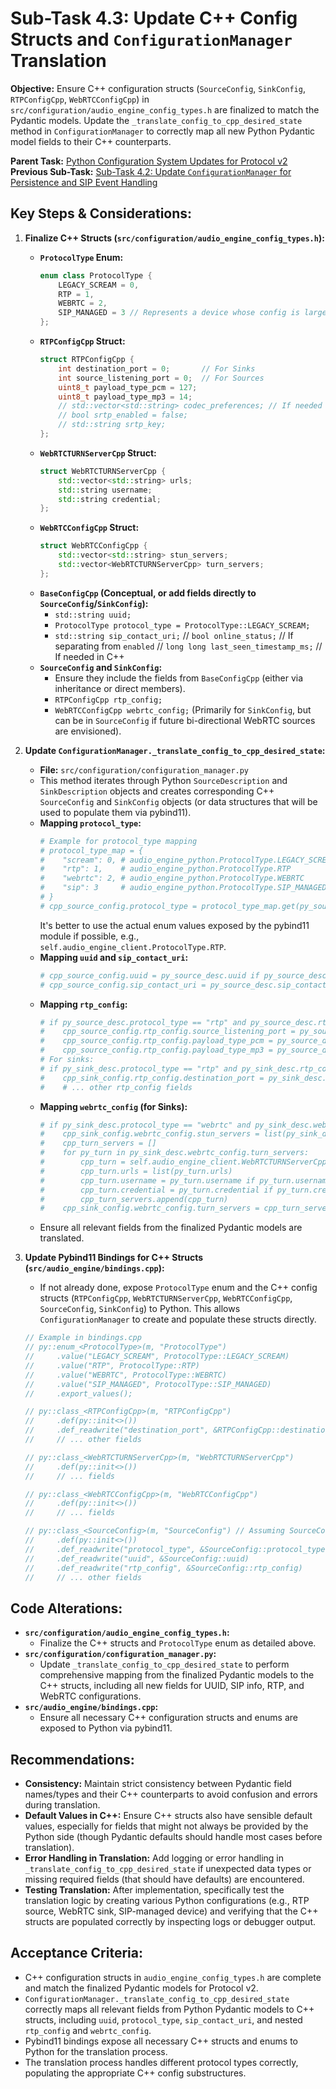 # Sub-Task 4.3: Update C++ Config Structs and `ConfigurationManager` Translation

**Objective:** Ensure C++ configuration structs (`SourceConfig`, `SinkConfig`, `RTPConfigCpp`, `WebRTCConfigCpp`) in `src/configuration/audio_engine_config_types.h` are finalized to match the Pydantic models. Update the `_translate_config_to_cpp_desired_state` method in `ConfigurationManager` to correctly map all new Python Pydantic model fields to their C++ counterparts.

**Parent Task:** [Python Configuration System Updates for Protocol v2](../task_04_python_config_updates.md)
**Previous Sub-Task:** [Sub-Task 4.2: Update `ConfigurationManager` for Persistence and SIP Event Handling](./subtask_4.2_configmanager_persistence_sip_logic.md)

## Key Steps & Considerations:

1.  **Finalize C++ Structs (`src/configuration/audio_engine_config_types.h`):**
    *   **`ProtocolType` Enum:**
        ```cpp
        enum class ProtocolType {
            LEGACY_SCREAM = 0,
            RTP = 1,
            WEBRTC = 2,
            SIP_MANAGED = 3 // Represents a device whose config is largely managed by SIP state
        };
        ```
    *   **`RTPConfigCpp` Struct:**
        ```cpp
        struct RTPConfigCpp {
            int destination_port = 0;       // For Sinks
            int source_listening_port = 0;  // For Sources
            uint8_t payload_type_pcm = 127;
            uint8_t payload_type_mp3 = 14;
            // std::vector<std::string> codec_preferences; // If needed by C++ directly
            // bool srtp_enabled = false;
            // std::string srtp_key;
        };
        ```
    *   **`WebRTCTURNServerCpp` Struct:**
        ```cpp
        struct WebRTCTURNServerCpp {
            std::vector<std::string> urls;
            std::string username;
            std::string credential;
        };
        ```
    *   **`WebRTCConfigCpp` Struct:**
        ```cpp
        struct WebRTCConfigCpp {
            std::vector<std::string> stun_servers;
            std::vector<WebRTCTURNServerCpp> turn_servers;
        };
        ```
    *   **`BaseConfigCpp` (Conceptual, or add fields directly to `SourceConfig`/`SinkConfig`):**
        *   `std::string uuid;`
        *   `ProtocolType protocol_type = ProtocolType::LEGACY_SCREAM;`
        *   `std::string sip_contact_uri;`
        // `bool online_status;` // If separating from `enabled`
        // `long long last_seen_timestamp_ms;` // If needed in C++
    *   **`SourceConfig` and `SinkConfig`:**
        *   Ensure they include the fields from `BaseConfigCpp` (either via inheritance or direct members).
        *   `RTPConfigCpp rtp_config;`
        *   `WebRTCConfigCpp webrtc_config;` (Primarily for `SinkConfig`, but can be in `SourceConfig` if future bi-directional WebRTC sources are envisioned).

2.  **Update `ConfigurationManager._translate_config_to_cpp_desired_state`:**
    *   **File:** `src/configuration/configuration_manager.py`
    *   This method iterates through Python `SourceDescription` and `SinkDescription` objects and creates corresponding C++ `SourceConfig` and `SinkConfig` objects (or data structures that will be used to populate them via pybind11).
    *   **Mapping `protocol_type`:**
        ```python
        # Example for protocol_type mapping
        # protocol_type_map = {
        #    "scream": 0, # audio_engine_python.ProtocolType.LEGACY_SCREAM
        #    "rtp": 1,    # audio_engine_python.ProtocolType.RTP
        #    "webrtc": 2, # audio_engine_python.ProtocolType.WEBRTC
        #    "sip": 3     # audio_engine_python.ProtocolType.SIP_MANAGED
        # }
        # cpp_source_config.protocol_type = protocol_type_map.get(py_source_desc.protocol_type, 0)
        ```
        It's better to use the actual enum values exposed by the pybind11 module if possible, e.g., `self.audio_engine_client.ProtocolType.RTP`.
    *   **Mapping `uuid` and `sip_contact_uri`:**
        ```python
        # cpp_source_config.uuid = py_source_desc.uuid if py_source_desc.uuid else ""
        # cpp_source_config.sip_contact_uri = py_source_desc.sip_contact_uri if py_source_desc.sip_contact_uri else ""
        ```
    *   **Mapping `rtp_config`:**
        ```python
        # if py_source_desc.protocol_type == "rtp" and py_source_desc.rtp_config:
        #    cpp_source_config.rtp_config.source_listening_port = py_source_desc.rtp_config.source_listening_port or 0
        #    cpp_source_config.rtp_config.payload_type_pcm = py_source_desc.rtp_config.payload_type_pcm
        #    cpp_source_config.rtp_config.payload_type_mp3 = py_source_desc.rtp_config.payload_type_mp3
        # For sinks:
        # if py_sink_desc.protocol_type == "rtp" and py_sink_desc.rtp_config:
        #    cpp_sink_config.rtp_config.destination_port = py_sink_desc.rtp_config.destination_port or 0
        #    # ... other rtp_config fields
        ```
    *   **Mapping `webrtc_config` (for Sinks):**
        ```python
        # if py_sink_desc.protocol_type == "webrtc" and py_sink_desc.webrtc_config:
        #    cpp_sink_config.webrtc_config.stun_servers = list(py_sink_desc.webrtc_config.stun_servers)
        #    cpp_turn_servers = []
        #    for py_turn in py_sink_desc.webrtc_config.turn_servers:
        #        cpp_turn = self.audio_engine_client.WebRTCTURNServerCpp() # Assuming constructor exposed
        #        cpp_turn.urls = list(py_turn.urls)
        #        cpp_turn.username = py_turn.username if py_turn.username else ""
        #        cpp_turn.credential = py_turn.credential if py_turn.credential else ""
        #        cpp_turn_servers.append(cpp_turn)
        #    cpp_sink_config.webrtc_config.turn_servers = cpp_turn_servers
        ```
    *   Ensure all relevant fields from the finalized Pydantic models are translated.

3.  **Update Pybind11 Bindings for C++ Structs (`src/audio_engine/bindings.cpp`):**
    *   If not already done, expose `ProtocolType` enum and the C++ config structs (`RTPConfigCpp`, `WebRTCTURNServerCpp`, `WebRTCConfigCpp`, `SourceConfig`, `SinkConfig`) to Python. This allows `ConfigurationManager` to create and populate these structs directly.
    ```cpp
    // Example in bindings.cpp
    // py::enum_<ProtocolType>(m, "ProtocolType")
    //     .value("LEGACY_SCREAM", ProtocolType::LEGACY_SCREAM)
    //     .value("RTP", ProtocolType::RTP)
    //     .value("WEBRTC", ProtocolType::WEBRTC)
    //     .value("SIP_MANAGED", ProtocolType::SIP_MANAGED)
    //     .export_values();

    // py::class_<RTPConfigCpp>(m, "RTPConfigCpp")
    //     .def(py::init<>())
    //     .def_readwrite("destination_port", &RTPConfigCpp::destination_port)
    //     // ... other fields

    // py::class_<WebRTCTURNServerCpp>(m, "WebRTCTURNServerCpp")
    //     .def(py::init<>())
    //     // ... fields

    // py::class_<WebRTCConfigCpp>(m, "WebRTCConfigCpp")
    //     .def(py::init<>())
    //     // ... fields

    // py::class_<SourceConfig>(m, "SourceConfig") // Assuming SourceConfig is a distinct struct
    //     .def(py::init<>())
    //     .def_readwrite("protocol_type", &SourceConfig::protocol_type)
    //     .def_readwrite("uuid", &SourceConfig::uuid)
    //     .def_readwrite("rtp_config", &SourceConfig::rtp_config)
    //     // ... other fields
    ```

## Code Alterations:

*   **`src/configuration/audio_engine_config_types.h`:**
    *   Finalize the C++ structs and `ProtocolType` enum as detailed above.
*   **`src/configuration/configuration_manager.py`:**
    *   Update `_translate_config_to_cpp_desired_state` to perform comprehensive mapping from the finalized Pydantic models to the C++ structs, including all new fields for UUID, SIP info, RTP, and WebRTC configurations.
*   **`src/audio_engine/bindings.cpp`:**
    *   Ensure all necessary C++ configuration structs and enums are exposed to Python via pybind11.

## Recommendations:

*   **Consistency:** Maintain strict consistency between Pydantic field names/types and their C++ counterparts to avoid confusion and errors during translation.
*   **Default Values in C++:** Ensure C++ structs also have sensible default values, especially for fields that might not always be provided by the Python side (though Pydantic defaults should handle most cases before translation).
*   **Error Handling in Translation:** Add logging or error handling in `_translate_config_to_cpp_desired_state` if unexpected data types or missing required fields (that should have defaults) are encountered.
*   **Testing Translation:** After implementation, specifically test the translation logic by creating various Python configurations (e.g., RTP source, WebRTC sink, SIP-managed device) and verifying that the C++ structs are populated correctly by inspecting logs or debugger output.

## Acceptance Criteria:

*   C++ configuration structs in `audio_engine_config_types.h` are complete and match the finalized Pydantic models for Protocol v2.
*   `ConfigurationManager._translate_config_to_cpp_desired_state` correctly maps all relevant fields from Python Pydantic models to C++ structs, including `uuid`, `protocol_type`, `sip_contact_uri`, and nested `rtp_config` and `webrtc_config`.
*   Pybind11 bindings expose all necessary C++ structs and enums to Python for the translation process.
*   The translation process handles different protocol types correctly, populating the appropriate C++ config substructures.
